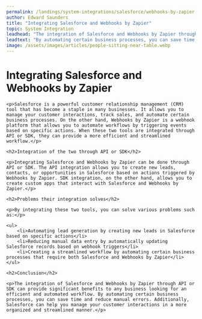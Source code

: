 ```yaml
---
permalink: /landings/system-integrations/salesforce/webhooks-by-zapier
author: Edward Saunders
title: "Integrating Salesforce and Webhooks by Zapier"
topic: System Integration
leadhead: "The integration of Salesforce and Webhooks by Zapier through API or SDK can provide significant benefits to any business looking for an efficient and automated workflow"
leadtext: "By automating certain business processes, you can save time and reduce manual errors. Additionally, Salesforce can help you manage your customer interactions in a more organized and streamlined manner."
image: /assets/images/articles/people-sitting-near-table.webp
---
```

<div class="arttext">	
	<h1>Integrating Salesforce and Webhooks by Zapier</h1>

	<p>Salesforce is a powerful customer relationship management (CRM) tool that has become a staple in many businesses. It allows you to manage your customer interactions, track sales, and automate certain business processes. On the other hand, Webhooks by Zapier is a webhook platform that allows you to automate workflows by triggering events based on specific actions. When these two tools are integrated through API or SDK, they can provide a more efficient and streamlined workflow.</p>

	<h2>Integration of the two through API or SDK</h2>

	<p>Integrating Salesforce and Webhooks by Zapier can be done through API or SDK. The API integration allows you to create new leads, contacts, or opportunities in Salesforce based on actions triggered by Webhooks by Zapier. SDK integration, on the other hand, allows you to create custom apps that interact with Salesforce and Webhooks by Zapier.</p>

	<h2>Problems their integration solves</h2>

	<p>By integrating these two tools, you can solve various problems such as:</p>

	<ul>
		<li>Automating lead generation by creating new leads in Salesforce based on specific actions</li>
		<li>Reducing manual data entry by automatically updating Salesforce records based on webhook triggers</li>
		<li>Creating a streamlined workflow by automating certain business processes that require both Salesforce and Webhooks by Zapier</li>
	</ul>

	<h2>Conclusion</h2>

	<p>The integration of Salesforce and Webhooks by Zapier through API or SDK can provide significant benefits to any business looking for an efficient and automated workflow. By automating certain business processes, you can save time and reduce manual errors. Additionally, Salesforce can help you manage your customer interactions in a more organized and streamlined manner.</p>

</div>